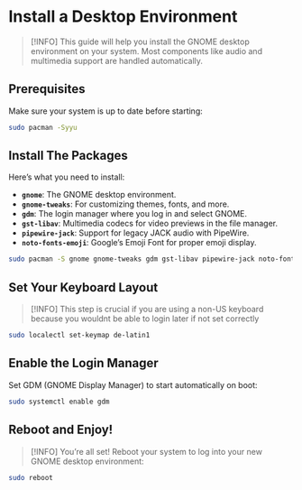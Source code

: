 # Install a Desktop Environment

> [!INFO]
> This guide will help you install the GNOME desktop environment on your system.
> Most components like audio and multimedia support are handled automatically.


## Prerequisites
Make sure your system is up to date before starting:

```bash
sudo pacman -Syyu
```


## Install The Packages

Here’s what you need to install:

- **`gnome`**: The GNOME desktop environment.
- **`gnome-tweaks`**: For customizing themes, fonts, and more.
- **`gdm`**: The login manager where you log in and select GNOME.
- **`gst-libav`**: Multimedia codecs for video previews in the file manager.
- **`pipewire-jack`**: Support for legacy JACK audio with PipeWire.
- **`noto-fonts-emoji`**: Google’s Emoji Font for proper emoji display.

```bash
sudo pacman -S gnome gnome-tweaks gdm gst-libav pipewire-jack noto-fonts-emoji
```


## Set Your Keyboard Layout

> [!INFO]
> This step is crucial if you are using a non-US keyboard
> because you wouldnt be able to login later if not set correctly

```bash
sudo localectl set-keymap de-latin1
```

## Enable the Login Manager

Set GDM (GNOME Display Manager) to start automatically on boot:

```bash
sudo systemctl enable gdm
```


## Reboot and Enjoy!

> [!INFO]
> You’re all set! Reboot your system to log into your new GNOME desktop environment:

```bash
sudo reboot
```